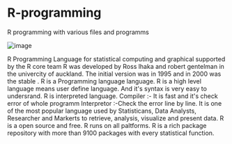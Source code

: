 # R-programming
R programming with various files and programms

![image](https://user-images.githubusercontent.com/96537904/161309517-fddf9873-3673-4ac2-a196-262944e2bd83.png)

R Programming Language for statistical computing and graphical supported by the R core team
R was developed by Ross lhaka and robert gentelman in the univercity of auckland. The initial version was in 1995 and in 2000 was the stable .
R is a Programming language language. R is a high level language means user define language. And it's syntax is very easy to undersrand.
R is interpreted language.
Compiler :- It is fast and it's check error of whole programm
Interpretor :-Check the error line by line.
It is one of the most popular language used by Statisticans, Data Analysts, Researcher and Markerts to retrieve, analysis, visualize and present data.
R is a open source and free. R runs on all paltforms. R is a rich package repository with more than 9100 packages with every statistical function.

